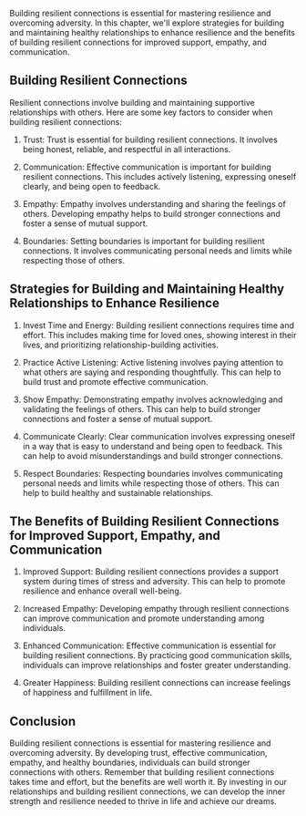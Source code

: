 
Building resilient connections is essential for mastering resilience and overcoming adversity. In this chapter, we'll explore strategies for building and maintaining healthy relationships to enhance resilience and the benefits of building resilient connections for improved support, empathy, and communication.

Building Resilient Connections
------------------------------

Resilient connections involve building and maintaining supportive relationships with others. Here are some key factors to consider when building resilient connections:

1. Trust: Trust is essential for building resilient connections. It involves being honest, reliable, and respectful in all interactions.

2. Communication: Effective communication is important for building resilient connections. This includes actively listening, expressing oneself clearly, and being open to feedback.

3. Empathy: Empathy involves understanding and sharing the feelings of others. Developing empathy helps to build stronger connections and foster a sense of mutual support.

4. Boundaries: Setting boundaries is important for building resilient connections. It involves communicating personal needs and limits while respecting those of others.

Strategies for Building and Maintaining Healthy Relationships to Enhance Resilience
-----------------------------------------------------------------------------------

1. Invest Time and Energy: Building resilient connections requires time and effort. This includes making time for loved ones, showing interest in their lives, and prioritizing relationship-building activities.

2. Practice Active Listening: Active listening involves paying attention to what others are saying and responding thoughtfully. This can help to build trust and promote effective communication.

3. Show Empathy: Demonstrating empathy involves acknowledging and validating the feelings of others. This can help to build stronger connections and foster a sense of mutual support.

4. Communicate Clearly: Clear communication involves expressing oneself in a way that is easy to understand and being open to feedback. This can help to avoid misunderstandings and build stronger connections.

5. Respect Boundaries: Respecting boundaries involves communicating personal needs and limits while respecting those of others. This can help to build healthy and sustainable relationships.

The Benefits of Building Resilient Connections for Improved Support, Empathy, and Communication
-----------------------------------------------------------------------------------------------

1. Improved Support: Building resilient connections provides a support system during times of stress and adversity. This can help to promote resilience and enhance overall well-being.

2. Increased Empathy: Developing empathy through resilient connections can improve communication and promote understanding among individuals.

3. Enhanced Communication: Effective communication is essential for building resilient connections. By practicing good communication skills, individuals can improve relationships and foster greater understanding.

4. Greater Happiness: Building resilient connections can increase feelings of happiness and fulfillment in life.

Conclusion
----------

Building resilient connections is essential for mastering resilience and overcoming adversity. By developing trust, effective communication, empathy, and healthy boundaries, individuals can build stronger connections with others. Remember that building resilient connections takes time and effort, but the benefits are well worth it. By investing in our relationships and building resilient connections, we can develop the inner strength and resilience needed to thrive in life and achieve our dreams.

